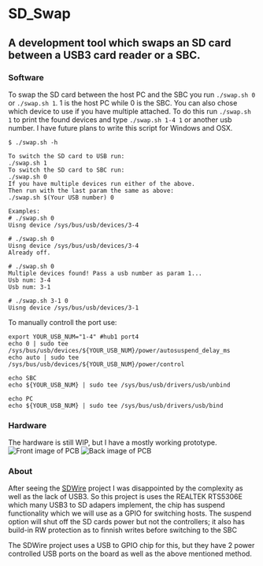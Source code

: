 # SD_Swap

## A development tool which swaps an SD card between a USB3 card reader or a SBC.

### Software
To swap the SD card between the host PC and the SBC you run
`./swap.sh 0` or `./swap.sh 1`. 1 is the host PC while 0 is the SBC. You can also chose which device to use if you have multiple attached. To do this run `./swap.sh 1` to print the found devices and type `./swap.sh 1-4 1` or another usb number. I have future plans to write this script for Windows and OSX.

```
$ ./swap.sh -h

To switch the SD card to USB run:
./swap.sh 1
To switch the SD card to SBC run:
./swap.sh 0
If you have multiple devices run either of the above.
Then run with the last param the same as above:
./swap.sh $(Your USB number) 0

Examples:
# ./swap.sh 0
Uisng device /sys/bus/usb/devices/3-4

# ./swap.sh 0
Uisng device /sys/bus/usb/devices/3-4
Already off.

# ./swap.sh 0
Multiple devices found! Pass a usb number as param 1...
Usb num: 3-4
Usb num: 3-1

# ./swap.sh 3-1 0
Uisng device /sys/bus/usb/devices/3-1
```

To manually controll the port use:

```
export YOUR_USB_NUM="1-4" #hub1 port4
echo 0 | sudo tee /sys/bus/usb/devices/${YOUR_USB_NUM}/power/autosuspend_delay_ms
echo auto | sudo tee /sys/bus/usb/devices/${YOUR_USB_NUM}/power/control

echo SBC
echo ${YOUR_USB_NUM} | sudo tee /sys/bus/usb/drivers/usb/unbind

echo PC
echo ${YOUR_USB_NUM} | sudo tee /sys/bus/usb/drivers/usb/bind
```
### Hardware
The hardware is still WIP, but I have a mostly working prototype.
![Front image of PCB](https://github.com/Mr-Bossman/SD_Swap/blob/master/images/Front.jpg?raw=true)
![Back image of PCB](https://github.com/Mr-Bossman/SD_Swap/blob/master/images/Back.jpg?raw=true)
<!--
![Front image of rendered PCB](https://github.com/Mr-Bossman/SD_Swap/blob/master/images/Rendered_Front.jpg?raw=true)
![Back image of rendered PCB](https://github.com/Mr-Bossman/SD_Swap/blob/master/images/Rendered_Back.jpg?raw=true)
-->

### About
After seeing the [SDWire](https://wiki.tizen.org/SDWire) project I was disappointed by the complexity as well as the lack of USB3. So this project is uses the REALTEK RTS5306E which many USB3 to SD adapers implement, the chip has suspend functionality which we will use as a GPIO for switching hosts. The suspend option will shut off the SD cards power but not the controllers; it also has build-in RW protection as to finnish writes before switching to the SBC

The SDWire project uses a USB to GPIO chip for this, but they have 2 power controlled USB ports on the board as well as the above mentioned method.
